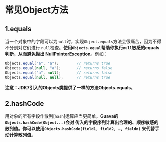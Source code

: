 常见Object方法
================================================================================
## 1.equals
当一个对象中的字段可以为`null`时，实现`Object.equals`方法会很痛苦，因为不得不分别对它们进行
`null`检查。**使用`Objects.equal`帮助你执行`null`敏感的equals判断，从而避免抛出
NullPointerException**。例如：
```java
Objects.equal("a", "a");        // returns true
Objects.equal(null, "a");       // returns false
Objects.equal("a", null);       // returns false
Objects.equal(null, null);      // returns true
```
**注意：JDK7引入的Objects类提供了一样的方法Objects.equals**。

## 2.hashCode
用对象的所有字段作散列[`hash`]运算应当更简单。**Guava的`Objects.hashCode(Object...)`会对
传入的字段序列计算出合理的、顺序敏感的散列值。你可以使用`Objects.hashCode(field1, field2, …, fieldn)`
来代替手动计算散列值**。

